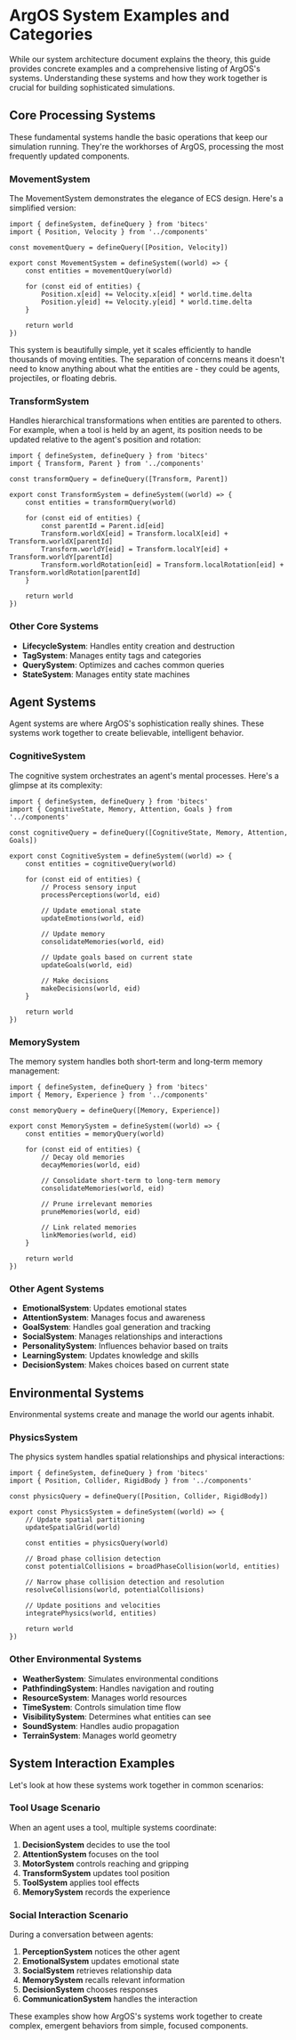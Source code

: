 # ArgOS System Examples and Categories

While our system architecture document explains the theory, this guide provides concrete examples and a comprehensive listing of ArgOS's systems. Understanding these systems and how they work together is crucial for building sophisticated simulations.

## Core Processing Systems

These fundamental systems handle the basic operations that keep our simulation running. They're the workhorses of ArgOS, processing the most frequently updated components.

### MovementSystem

The MovementSystem demonstrates the elegance of ECS design. Here's a simplified version:

    import { defineSystem, defineQuery } from 'bitecs'
    import { Position, Velocity } from '../components'

    const movementQuery = defineQuery([Position, Velocity])

    export const MovementSystem = defineSystem((world) => {
        const entities = movementQuery(world)

        for (const eid of entities) {
            Position.x[eid] += Velocity.x[eid] * world.time.delta
            Position.y[eid] += Velocity.y[eid] * world.time.delta
        }

        return world
    })

This system is beautifully simple, yet it scales efficiently to handle thousands of moving entities. The separation of concerns means it doesn't need to know anything about what the entities are - they could be agents, projectiles, or floating debris.

### TransformSystem

Handles hierarchical transformations when entities are parented to others. For example, when a tool is held by an agent, its position needs to be updated relative to the agent's position and rotation:

    import { defineSystem, defineQuery } from 'bitecs'
    import { Transform, Parent } from '../components'

    const transformQuery = defineQuery([Transform, Parent])

    export const TransformSystem = defineSystem((world) => {
        const entities = transformQuery(world)

        for (const eid of entities) {
            const parentId = Parent.id[eid]
            Transform.worldX[eid] = Transform.localX[eid] + Transform.worldX[parentId]
            Transform.worldY[eid] = Transform.localY[eid] + Transform.worldY[parentId]
            Transform.worldRotation[eid] = Transform.localRotation[eid] + Transform.worldRotation[parentId]
        }

        return world
    })

### Other Core Systems

- **LifecycleSystem**: Handles entity creation and destruction
- **TagSystem**: Manages entity tags and categories
- **QuerySystem**: Optimizes and caches common queries
- **StateSystem**: Manages entity state machines

## Agent Systems

Agent systems are where ArgOS's sophistication really shines. These systems work together to create believable, intelligent behavior.

### CognitiveSystem

The cognitive system orchestrates an agent's mental processes. Here's a glimpse at its complexity:

    import { defineSystem, defineQuery } from 'bitecs'
    import { CognitiveState, Memory, Attention, Goals } from '../components'

    const cognitiveQuery = defineQuery([CognitiveState, Memory, Attention, Goals])

    export const CognitiveSystem = defineSystem((world) => {
        const entities = cognitiveQuery(world)

        for (const eid of entities) {
            // Process sensory input
            processPerceptions(world, eid)

            // Update emotional state
            updateEmotions(world, eid)

            // Update memory
            consolidateMemories(world, eid)

            // Update goals based on current state
            updateGoals(world, eid)

            // Make decisions
            makeDecisions(world, eid)
        }

        return world
    })

### MemorySystem

The memory system handles both short-term and long-term memory management:

    import { defineSystem, defineQuery } from 'bitecs'
    import { Memory, Experience } from '../components'

    const memoryQuery = defineQuery([Memory, Experience])

    export const MemorySystem = defineSystem((world) => {
        const entities = memoryQuery(world)

        for (const eid of entities) {
            // Decay old memories
            decayMemories(world, eid)

            // Consolidate short-term to long-term memory
            consolidateMemories(world, eid)

            // Prune irrelevant memories
            pruneMemories(world, eid)

            // Link related memories
            linkMemories(world, eid)
        }

        return world
    })

### Other Agent Systems

- **EmotionalSystem**: Updates emotional states
- **AttentionSystem**: Manages focus and awareness
- **GoalSystem**: Handles goal generation and tracking
- **SocialSystem**: Manages relationships and interactions
- **PersonalitySystem**: Influences behavior based on traits
- **LearningSystem**: Updates knowledge and skills
- **DecisionSystem**: Makes choices based on current state

## Environmental Systems

Environmental systems create and manage the world our agents inhabit.

### PhysicsSystem

The physics system handles spatial relationships and physical interactions:

    import { defineSystem, defineQuery } from 'bitecs'
    import { Position, Collider, RigidBody } from '../components'

    const physicsQuery = defineQuery([Position, Collider, RigidBody])

    export const PhysicsSystem = defineSystem((world) => {
        // Update spatial partitioning
        updateSpatialGrid(world)

        const entities = physicsQuery(world)

        // Broad phase collision detection
        const potentialCollisions = broadPhaseCollision(world, entities)

        // Narrow phase collision detection and resolution
        resolveCollisions(world, potentialCollisions)

        // Update positions and velocities
        integratePhysics(world, entities)

        return world
    })

### Other Environmental Systems

- **WeatherSystem**: Simulates environmental conditions
- **PathfindingSystem**: Handles navigation and routing
- **ResourceSystem**: Manages world resources
- **TimeSystem**: Controls simulation time flow
- **VisibilitySystem**: Determines what entities can see
- **SoundSystem**: Handles audio propagation
- **TerrainSystem**: Manages world geometry

## System Interaction Examples

Let's look at how these systems work together in common scenarios:

### Tool Usage Scenario

When an agent uses a tool, multiple systems coordinate:

1. **DecisionSystem** decides to use the tool
2. **AttentionSystem** focuses on the tool
3. **MotorSystem** controls reaching and gripping
4. **TransformSystem** updates tool position
5. **ToolSystem** applies tool effects
6. **MemorySystem** records the experience

### Social Interaction Scenario

During a conversation between agents:

1. **PerceptionSystem** notices the other agent
2. **EmotionalSystem** updates emotional state
3. **SocialSystem** retrieves relationship data
4. **MemorySystem** recalls relevant information
5. **DecisionSystem** chooses responses
6. **CommunicationSystem** handles the interaction

These examples show how ArgOS's systems work together to create complex, emergent behaviors from simple, focused components.
